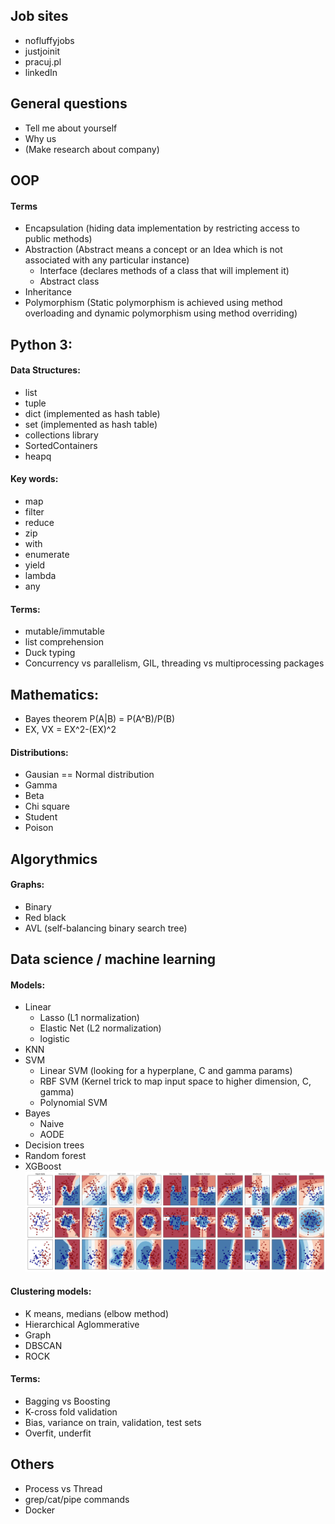 ## Job sites
* nofluffyjobs
* justjoinit
* pracuj.pl
* linkedIn

## General questions
* Tell me about yourself
* Why us
* (Make research about company)

## OOP
#### Terms
* Encapsulation (hiding data implementation by restricting access to public methods)
* Abstraction (Abstract means a concept or an Idea which is not associated with any particular instance)
  * Interface (declares methods of a class that will implement it)
  * Abstract class
* Inheritance
* Polymorphism (Static polymorphism is achieved using method overloading and dynamic polymorphism using method overriding)


## Python 3:
#### Data Structures:
* list
* tuple
* dict (implemented as hash table)
* set  (implemented as hash table)
* collections library
* SortedContainers
* heapq

#### Key words:
* map
* filter
* reduce
* zip
* with
* enumerate
* yield
* lambda
* any

#### Terms:
* mutable/immutable
* list comprehension 
* Duck  typing
* Concurrency vs parallelism, GIL, threading vs multiprocessing packages

## Mathematics:
* Bayes theorem P(A|B) = P(A^B)/P(B)
* EX, VX = EX^2-(EX)^2
#### Distributions:
* Gausian == Normal distribution
* Gamma
* Beta
* Chi square
* Student
* Poison

## Algorythmics
#### Graphs:
* Binary
* Red black
* AVL (self-balancing binary search tree)

## Data science / machine learning
#### Models:
* Linear
  - Lasso (L1 normalization)
  - Elastic Net (L2 normalization)
  - logistic
* KNN
* SVM 
  - Linear SVM (looking for a hyperplane, C and gamma params)
  - RBF SVM (Kernel trick to map input space to higher dimension, C, gamma)
  - Polynomial SVM
* Bayes
  - Naive  
  - AODE  
* Decision trees
* Random forest
* XGBoost
![Screenshot](images/classifier_comparison.png?raw=true "Title")
#### Clustering models: 
* K means, medians (elbow method)
* Hierarchical Aglommerative
* Graph
* DBSCAN
* ROCK
#### Terms:
* Bagging vs Boosting
* K-cross fold validation
* Bias, variance on train, validation, test sets
* Overfit, underfit


## Others
* Process vs Thread
* grep/cat/pipe commands
* Docker
